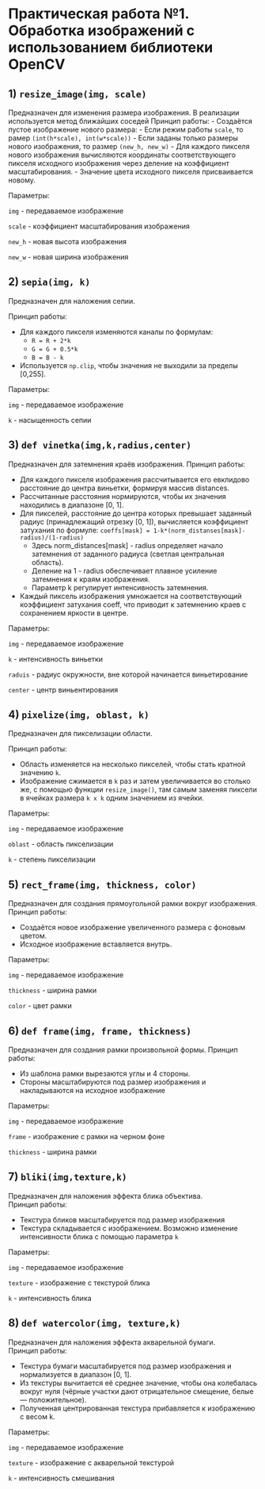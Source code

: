 # Практическая работа №1. Обработка изображений с использованием библиотеки OpenCV ##

## 1) `resize_image(img, scale)`

Предназначен для изменения размера изображения. В реализации используется метод ближайших соседей 
Принцип работы:
    - Создаётся пустое изображение нового размера:
	- Если режим работы `scale`, то рамер `(int(h*scale), int(w*scale))` 
	- Если заданы только размеры нового изображения, то размер `(new_h, new_w)`
    - Для каждого пикселя нового изображения вычисляются координаты соответствующего пикселя исходного изображения через деление на коэффициент масштабирования.
    - Значение цвета исходного пикселя присваивается новому.

Параметры:

`img` - передаваемое изображение

`scale` - коэффициент масштабирования изображения

`new_h` - новая высота изображения

`new_w` - новая ширина изображения

 ## 2) `sepia(img, k)`

Предназначен для наложения сепии.    

Принцип работы:
- Для каждого пикселя изменяются каналы по формулам:
  - `R = R + 2*k`
  - `G = G + 0.5*k`
  - `B = B - k`
- Используется `np.clip`, чтобы значения не выходили за пределы [0,255].
    
Параметры:

`img` - передаваемое изображение

`k` - насыщенность сепии


## 3) `def vinetka(img,k,radius,center)`

Предназначен для затемнения краёв изображения.
Принцип работы:
- Для каждого пикселя изображения рассчитывается его евклидово расстояние до центра виньетки, формируя массив distances.
- Рассчитанные расстояния нормируются, чтобы их значения находились в диапазоне [0, 1].
- Для пикселей, расстояние до центра которых превышает заданный радиус (принадлежащий отрезку [0, 1]), вычисляется коэффициент затухания по формуле: `coeffs[mask] = 1-k*(norm_distanses[mask]-radius)/(1-radius)`
    - Здесь norm_distances[mask] - radius определяет начало затемнения от заданного радиуса (светлая центральная область).
    - Деление на 1 - radius обеспечивает плавное усиление затемнения к краям изображения.
    - Параметр k регулирует интенсивность затемнения.
 - Каждый пиксель изображения умножается на соответствующий коэффициент затухания coeff, что приводит к затемнению краев с сохранением яркости в центре.

Параметры:

`img` - передаваемое изображение

`k` - интенсивность виньетки

`raduis` - радиус окружности, вне которой начинается виньетирование

`center` - центр виньентирования

## 4) `pixelize(img, oblast, k)`

Предназначен для пикселизации области.

Принцип работы:
- Область изменяется на несколько пикселей, чтобы стать кратной значению `k`.
- Изображение сжимается в `k` раз и затем увеличивается во столько же, с помощью функции `resize_image()`, там самым заменяя пиксели в ячейках размера `k x k` одним значением из ячейки.
    
Параметры:

`img` - передаваемое изображение

`oblast` - область пикселизации

`k` - степень пикселизации 

## 5) `rect_frame(img, thickness, color)`

Предназначен для создания прямоугольной рамки вокруг изображения.
Принцип работы:
- Создаётся новое изображение увеличенного размера с фоновым цветом.
- Исходное изображение вставляется внутрь.  

Параметры:

`img` - передаваемое изображение

`thickness` - ширина рамки

`color` - цвет рамки

## 6) `def frame(img, frame, thickness)`

Предназначен для создания рамки произвольной формы.
Принцип работы:
- Из шаблона рамки вырезаются углы и 4 стороны.
- Стороны масштабируются под размер изображения и накладываются на исходное изображение

Параметры:

`img` - передаваемое изображение

`frame` - изображение с рамки на черном фоне

`thickness` - ширина рамки

## 7) `bliki(img,texture,k)`

Предназначен для наложения эффекта блика объектива.    
Принцип работы:
- Текстура бликов масштабируется под размер изображения
- Текстура складывается с изображением. Возможно изменение интенсивности блика с помощью параметра `k`

Параметры:

`img` - передаваемое изображение

`texture` - изображение с текстурой блика

`k` - интенсивность блика

## 8) `def watercolor(img, texture,k)`
Предназначен для наложения эффекта акварельной бумаги.    
Принцип работы:

- Текстура бумаги масштабируется под размер изображения и нормализуется в диапазон [0, 1].
- Из текстуры вычитается её среднее значение, чтобы она колебалась вокруг нуля (чёрные участки дают отрицательное смещение, белые — положительное).
- Полученная центрированная текстура прибавляется к изображению с весом k.

Параметры:

`img` - передаваемое изображение

`texture` - изображение с акварельной текстурой

`k` - интенсивность смешивания
